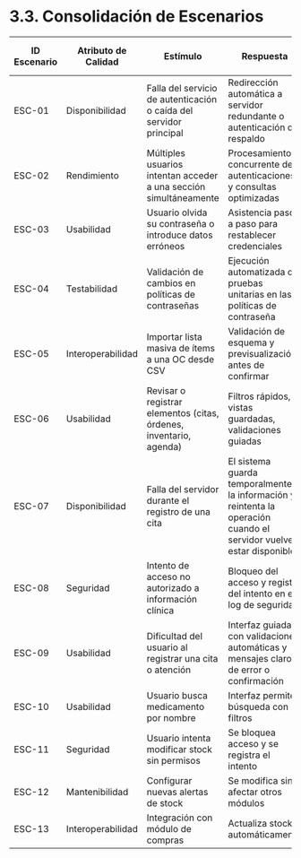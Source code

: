 # 3.3. Consolidación de Escenarios

| ID Escenario | Atributo de Calidad | Estímulo | Respuesta | ID Escenario Preliminar | Sustento | Comentarios |
|--------------|------------------|----------|----------|------------------------|----------|------------|
| ESC-01 | Disponibilidad | Falla del servicio de autenticación o caída del servidor principal | Redirección automática a servidor redundante o autenticación de respaldo | ESCP-01 | No repetido | Mantiene el sistema operando |
| ESC-02 | Rendimiento | Múltiples usuarios intentan acceder a una sección simultáneamente | Procesamiento concurrente de autenticaciones y consultas optimizadas | ESCP-02, ESCP-16 | Repetido | Mantener como un solo escenario de rendimiento |
| ESC-03 | Usabilidad | Usuario olvida su contraseña o introduce datos erróneos | Asistencia paso a paso para restablecer credenciales | ESCP-03 | No repetido | Facilita la recuperación de acceso |
| ESC-04 | Testabilidad | Validación de cambios en políticas de contraseñas | Ejecución automatizada de pruebas unitarias en las políticas de contraseña | ESCP-04 | No repetido | Asegura que los cambios no rompan funcionalidades |
| ESC-05 | Interoperabilidad | Importar lista masiva de ítems a una OC desde CSV | Validación de esquema y previsualización antes de confirmar | ESCP-09 | No repetido | Errores claros y recuperables; evita doble digitación |
| ESC-06 | Usabilidad | Revisar o registrar elementos (citas, órdenes, inventario, agenda) | Filtros rápidos, vistas guardadas, validaciones guiadas | ESCP-10, ESCP-12, ESCP-15 | Repetido (parcialmente) | Se pueden agrupar por tipo de interacción |
| ESC-07 | Disponibilidad | Falla del servidor durante el registro de una cita | El sistema guarda temporalmente la información y reintenta la operación cuando el servidor vuelve a estar disponible | ESCP-11 | No repetido | Mantiene operación sin pérdida de datos; sesiones resilientes |
| ESC-08 | Seguridad | Intento de acceso no autorizado a información clínica | Bloqueo del acceso y registro del intento en el log de seguridad | ESCP-13 | No repetido | MFA y políticas de contraseña; monitoreo de intentos fallidos |
| ESC-09 | Usabilidad | Dificultad del usuario al registrar una cita o atención | Interfaz guiada, con validaciones automáticas y mensajes claros de error o confirmación | ESCP-14 | No repetido | ≥ 90 % de operaciones completadas sin error en la primera interacción |
| ESC-10 | Usabilidad | Usuario busca medicamento por nombre | Interfaz permite búsqueda con filtros | ESCP-17 | No repetido | UX simple y usable |
| ESC-11 | Seguridad | Usuario intenta modificar stock sin permisos | Se bloquea acceso y se registra el intento | ESCP-18 | No repetido | Política RBAC activa |
| ESC-12 | Mantenibilidad | Configurar nuevas alertas de stock | Se modifica sin afectar otros módulos | ESCP-19 | No repetido | Diseño modular |
| ESC-13 | Interoperabilidad | Integración con módulo de compras | Actualiza stock automáticamente | ESCP-20 | No repetido | API-REST |
